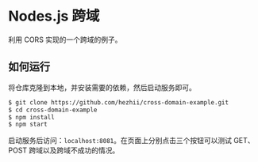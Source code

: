 # Nodes.js 跨域

利用 CORS 实现的一个跨域的例子。

## 如何运行

将仓库克隆到本地，并安装需要的依赖，然后启动服务即可。

```bash
$ git clone https://github.com/hezhii/cross-domain-example.git
$ cd cross-domain-example
$ npm install
$ npm start
```

启动服务后访问：`localhost:8081`。在页面上分别点击三个按钮可以测试 GET、POST 跨域以及跨域不成功的情况。
